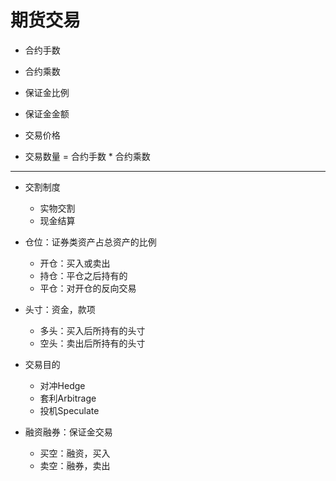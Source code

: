 # 期货交易

- 合约手数
- 合约乘数

- 保证金比例
- 保证金金额

- 交易价格
- 交易数量 = 合约手数 * 合约乘数

---
- 交割制度
    - 实物交割
    - 现金结算

- 仓位：证券类资产占总资产的比例
    - 开仓：买入或卖出
    - 持仓：平仓之后持有的
    - 平仓：对开仓的反向交易
- 头寸：资金，款项
    - 多头：买入后所持有的头寸
    - 空头：卖出后所持有的头寸

- 交易目的
    - 对冲Hedge
    - 套利Arbitrage
    - 投机Speculate


- 融资融券：保证金交易
    - 买空：融资，买入
    - 卖空：融券，卖出